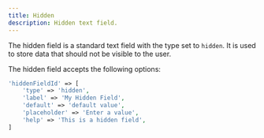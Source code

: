 ```yaml
---
title: Hidden
description: Hidden text field.
---
```


The hidden field is a standard text field with the type set to `hidden`. It is used to store data that should not be visible to the user.

The hidden field accepts the following options:

```php
'hiddenFieldId' => [
    'type' => 'hidden',
    'label' => 'My Hidden Field',
    'default' => 'default value',
    'placeholder' => 'Enter a value',
    'help' => 'This is a hidden field',
]
```